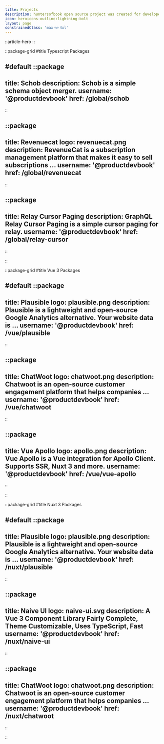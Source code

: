```yaml
---
title: Projects
description: huntersofbook open source project was created for developers
icon: heroicons-outline:lightning-bolt
layout: page
constrainedClass: 'max-w-4xl'
---
```


::article-hero
::

::package-grid
#title
Typescript Packages

#default
  ::package
  ---
  title: Schob
  description: Schob is a simple schema object merger. 
  username: '@productdevbook'
  href: /global/schob
  ---
  ::

  ::package
  ---
  title: Revenuecat
  logo: revenuecat.png
  description: RevenueCat is a subscription management platform that makes it easy to sell subscriptions ...
  username: '@productdevbook'
  href: /global/revenuecat
  ---
  ::

  ::package
  ---
  title: Relay Cursor Paging
  description: GraphQL Relay Cursor Paging is a simple cursor paging for relay.
  username: '@productdevbook'
  href: /global/relay-cursor
  ---
  ::

::


::package-grid
#title
Vue 3 Packages 

#default
  ::package
  ---
  title: Plausible
  logo: plausible.png
  description: Plausible is a lightweight and open-source Google Analytics alternative. Your website data is ...
  username: '@productdevbook'
  href: /vue/plausible
  ---
  ::

  ::package
  ---
  title: ChatWoot
  logo: chatwoot.png
  description: Chatwoot is an open-source customer engagement platform that helps companies ...
  username: '@productdevbook'
  href: /vue/chatwoot
  ---
  ::

  ::package
  ---
  title: Vue Apollo
  logo: apollo.png
  description: Vue Apollo is a Vue integration for Apollo Client. Supports SSR, Nuxt 3 and more.
  username: '@productdevbook'
  href: /vue/vue-apollo
  ---
  ::

::

::package-grid
#title
Nuxt 3 Packages

#default
  ::package
  ---
  title: Plausible
  logo: plausible.png
  description: Plausible is a lightweight and open-source Google Analytics alternative. Your website data is ...
  username: '@productdevbook'
  href: /nuxt/plausible
  ---
  ::

  ::package
  ---
  title: Naive UI
  logo: naive-ui.svg
  description: A Vue 3 Component Library Fairly Complete, Theme Customizable, Uses TypeScript, Fast
  username: '@productdevbook'
  href: /nuxt/naive-ui
  ---
  ::

  ::package
  ---
  title: ChatWoot
  logo: chatwoot.png
  description: Chatwoot is an open-source customer engagement platform that helps companies ...
  username: '@productdevbook'
  href: /nuxt/chatwoot
  ---
  ::

::
